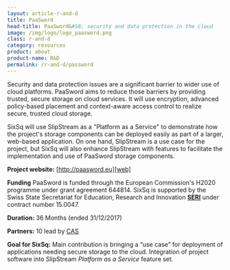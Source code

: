 ```yaml
---
layout: article-r-and-d
title: PaaSword 
head-title: PaaSword&#58; security and data protection in the cloud
image: /img/logo/logo_paasword.png
class: r-and-d
category: resources
product: about
product-name: R&D
permalink: /r-and-d/password
---
```


Security and data protection issues are a significant barrier to wider
use of cloud platforms.  PaaSword aims to reduce those barriers by
providing trusted, secure storage on cloud services.  It will use
encryption, advanced policy-based placement and context-aware access
control to realize secure, trusted cloud storage. 

SixSq will use SlipStream as a "Platform as a Service" to demonstrate
how the project's storage components can be deployed easily as part of
a larger, web-based application.  On one hand, SlipStream is a use
case for the project, but SixSq will also enhance SlipStream with
features to facilitate the implementation and use of PaaSword storage
components. 

**Project website:** [http://paasword.eu][web]

**Funding** PaaSword is funded through the European Commission's H2020
  programme under grant agreement 644814. SixSq is supported by the Swiss State Secretariat for Education, Research and Innovation **[SERI][seri]** under contract number 15.0047.

**Duration:** 36 Months (ended 31/12/2017) 

**Partners:** 10 lead by [CAS][cas]

**Goal for SixSq:** Main contribution is bringing a “use case” for
  deployment of applications needing secure storage to the cloud.
  Integration of project software into SlipStream *Platform as a
  Service* feature set.

[web]: http://paasword.eu 
[cas]: http://www.cas.de/en/homepage.html
[seri]: https://www.sbfi.admin.ch/sbfi/en/home.html
